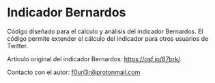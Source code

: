 # Indicador Bernardos
Código diseñado para el cálculo y análisis del indicador Bernardos. El código permite extender el cálculo del indicador para otros usuarios de Twitter.


Artículo original del indicador Bernardos: https://osf.io/87brk/. 

Contacto con el autor: f0uri3r@protonmail.com
